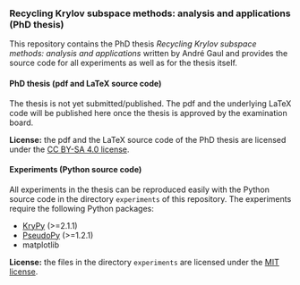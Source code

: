 ### Recycling Krylov subspace methods: analysis and applications (PhD thesis)

This repository contains the PhD thesis *Recycling Krylov subspace methods: analysis and applications* written by André Gaul and provides the source code for all experiments as well as for the thesis itself.

#### PhD thesis (pdf and LaTeX source code)
The thesis is not yet submitted/published. The pdf and the underlying LaTeX code will be published here once the thesis is approved by the examination board.

**License:** the pdf and the LaTeX source code of the PhD thesis are licensed under the [CC BY-SA 4.0 license](https://creativecommons.org/licenses/by-sa/4.0/deed.en_US).

#### Experiments (Python source code)
All experiments in the thesis can be reproduced easily with the Python source code in the directory `experiments` of this repository. The experiments require the following Python packages:
 * [KryPy](https://github.com/andrenarchy/krypy) (>=2.1.1)
 * [PseudoPy](https://github.com/andrenarchy/pseudopy) (>=1.2.1)
 * matplotlib

**License:** the files in the directory `experiments` are licensed under the [MIT license](http://opensource.org/licenses/mit-license.php).
